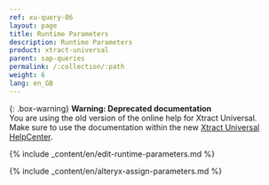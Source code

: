 ```yaml
---
ref: xu-query-06
layout: page
title: Runtime Parameters
description: Runtime Parameters
product: xtract-universal
parent: sap-queries
permalink: /:collection/:path
weight: 6
lang: en_GB
---
```


{: .box-warning}
**Warning: Deprecated documentation** <br>
You are using the old version of the online help for Xtract Universal.<br>
Make sure to use the documentation within the new [Xtract Universal HelpCenter](https://helpcenter.theobald-software.com/xtract-universal/documentation/introduction/).

{% include _content/en/edit-runtime-parameters.md %}

{% include _content/en/alteryx-assign-parameters.md %}